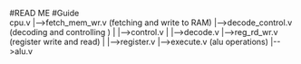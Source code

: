 #READ ME 
#Guide	
cpu.v 
|-->fetch_mem_wr.v (fetching and write to RAM)
|-->decode_control.v (decoding and controlling )
|   |-->control.v
|   |-->decode.v
|-->reg_rd_wr.v (register write and read)
|   |-->register.v
|-->execute.v (alu operations)
    |-->alu.v
